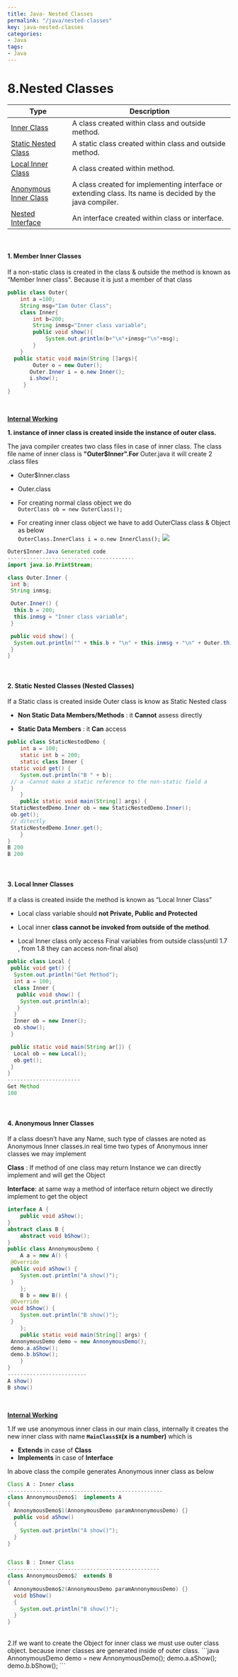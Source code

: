 ```yaml
---
title: Java- Nested Classes
permalink: "/java/nested-classes"
key: java-nested-classes
categories:
- Java
tags:
- Java
---
```


8.Nested Classes
================

| **Type**                                                                     | Description                                                                                              |
|------------------------------------------------------------------------------|----------------------------------------------------------------------------------------------------------|
| [Inner Class](#)           | A class created within class and outside method.                                                         |
| [Static Nested Class](#)   | A static class created within class and outside method.                                                  |
| [Local Inner Class](#)     | A class created within method.                                                                           |
| [Anonymous Inner Class](#) | A class created for implementing interface or extending class. Its name is decided by the java compiler. |
| [Nested Interface](#)      | An interface created within class or interface.                                                          |

<br>

#### 1. Member Inner Classes

If a non-static class is created in the class & outside the method is known as
“Member Inner class". Because it is just a member of that class
```java
public class Outer{    
    int a =100;
    String msg="Iam Outer Class";    
    class Inner{
        int b=200;
        String inmsg="Inner class variable";
        public void show(){
            System.out.println(b+"\n"+inmsg+"\n"+msg);
        }
    }
  public static void main(String []args){
        Outer o = new Outer();
       Outer.Inner i = o.new Inner();
       i.show();
     }
}
```

<br>

**<u>Internal Working</u>**

**1. instance of inner class is created inside the instance of outer class.**

The java compiler creates two class files in case of inner class. The class file
name of inner class is **"Outer$Inner".For** Outer.java it will create 2 .class
files

-   Outer$Inner.class
-   Outer.class

-   For creating normal class object we do  
    `OuterClass ob = new OuterClass();`

-   For creating inner class object we have to add OuterClass class & Object as below  
`OuterClass.InnerClass i = o.new InnerClass();`
![](media/6720e0b738586034565d4a5c60edc70f.jpg)


```java
Outer$Inner.Java Generated code
----------------------------------------
import java.io.PrintStream;

class Outer.Inner {
 int b;
 String inmsg;

 Outer.Inner() {
  this.b = 200;
  this.inmsg = "Inner class variable";
 }

 public void show() {
  System.out.println("" + this.b + "\n" + this.inmsg + "\n" + Outer.this.msg);
 }
}
```

<br>

#### 2. Static Nested Classes (Nested Classes)

If a Static class is created inside Outer class is know as Static Nested class

-   **Non Static Data Members/Methods** : it **Cannot** assess directly

-   **Static Data Members** : it **Can** access

```java
public class StaticNestedDemo {
	int a = 100;
	static int b = 200;
	static class Inner {
 static void get() {
 	System.out.println("B " + b);
 // a -Cannot make a static reference to the non-static field a
 }
	}
	public static void main(String[] args) {
 StaticNestedDemo.Inner ob = new StaticNestedDemo.Inner();
 ob.get();
 // ditectly
 StaticNestedDemo.Inner.get();
	}
}
B 200
B 200
```

<br>

#### 3. Local Inner Classes

If a class is created inside the method is known as “Local Inner Class"

-   Local class variable should **not Private, Public and Protected**

-   Local inner **class cannot be invoked from outside of the method**.

-   Local Inner class only access Final variables from outside class(until 1.7 ,
    from 1.8 they can access non-final also)

```java
public class Local {
 public void get() {
  System.out.println("Get Method");
  int a = 100;
  class Inner {
   public void show() {
    System.out.println(a);
   }
  }
  Inner ob = new Inner();
  ob.show();
 }

 public static void main(String ar[]) {
  Local ob = new Local();
  ob.get();
 }
}
-----------------------
Get Method                                                                  
100
```

<br>

#### 4. Anonymous Inner Classes

If a class doesn’t have any Name, such type of classes are noted as Anonymous
Inner classes.in real time two types of Anonymous inner classes we may implement

**Class** : If method of one class may return Instance we can directly implement
and will get the Object

**Interface**: at same way a method of interface return object we directly
implement to get the object
```java
interface A {
	public void aShow();
}
abstract class B {
	abstract void bShow();
}
public class AnnonymousDemo {
	A a = new A() {
 @Override
 public void aShow() {
 	System.out.println("A show()");
 }
	};
	B b = new B() {
 @Override
 void bShow() {
 	System.out.println("B show()");
 }
	};
	public static void main(String[] args) {
 AnnonymousDemo demo = new AnnonymousDemo();
 demo.a.aShow();
 demo.b.bShow();
	}
}
-------------------------
A show()
B show()
```

<br>

**<u>Internal Working</u>**

1.If we use anonymous inner class in our main class, internally it creates the
new inner class with name **`MainClass$X`(x is a number)** which is

-   **Extends** in case of **Class**
-   **Implements** in case of **Interface**

In above class the compile generates Anonymous inner class as below

```java
Class A : Inner class
-------------------------------------------------
class AnnonymousDemo$1  implements A
{
  AnnonymousDemo$1(AnnonymousDemo paramAnnonymousDemo) {}  
  public void aShow()
  {
    System.out.println("A show()");
  }
}


Class B : Inner Class
------------------------------------------------
class AnnonymousDemo$2  extends B
{
  AnnonymousDemo$2(AnnonymousDemo paramAnnonymousDemo) {}  
  void bShow()
  {
    System.out.println("B show()");
  }
}
```
<br>
2.If we want to create the Object for inner class we must use outer class object. because inner classes are generated inside of outer class.
```java
AnnonymousDemo demo = new AnnonymousDemo();
 demo.a.aShow();
 demo.b.bShow();
```